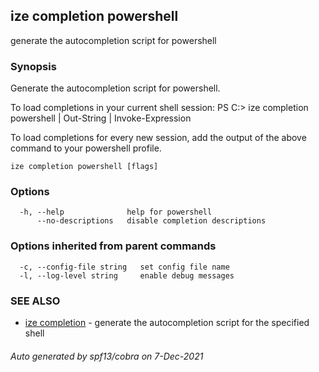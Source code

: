 ## ize completion powershell

generate the autocompletion script for powershell

### Synopsis


Generate the autocompletion script for powershell.

To load completions in your current shell session:
PS C:\> ize completion powershell | Out-String | Invoke-Expression

To load completions for every new session, add the output of the above command
to your powershell profile.


```
ize completion powershell [flags]
```

### Options

```
  -h, --help              help for powershell
      --no-descriptions   disable completion descriptions
```

### Options inherited from parent commands

```
  -c, --config-file string   set config file name
  -l, --log-level string     enable debug messages
```

### SEE ALSO

* [ize completion](ize_completion.md)	 - generate the autocompletion script for the specified shell

###### Auto generated by spf13/cobra on 7-Dec-2021
